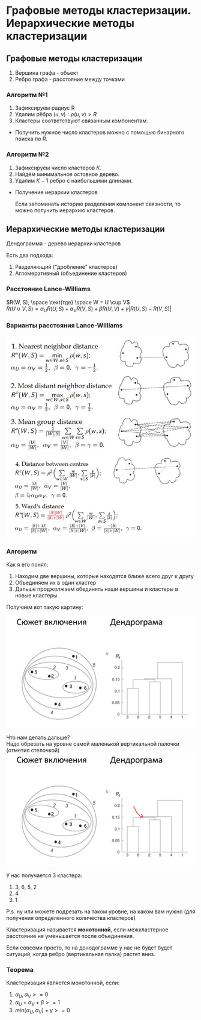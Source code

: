 # Графовые методы кластеризации. Иерархические методы кластеризации


## Графовые методы кластеризации

1) Вершина графа - объект
2) Ребро графа - расстояние между точками

### Алгоритм №1

1) Зафиксируем радиус $\text{R}$
2) Удалим рёбра $(u, v) : \rho(u, v) > R$
3) Кластеры соответствуют связанным компонентам.

  - Получить нужное число кластеров можно с помощью бинарного поиска по $R.$


### Алгоритм №2 

1) Зафиксируем число кластеров $К$.
2) Найдём минимальное остовное дерево.
3) Удалим $К - 1$ ребро с наибольшими длинами.

  - Получение иерархии кластеров 

    Если запоминать историю разделения компонент связности, то можно
    получить иерархию кластеров.



## Иерархические методы кластеризации

Дендограмма - дерево иерархии кластеров

Есть два подхода:

1) Разделяющий ("дробление" кластеров)
2) Агломеративный (объединение кластеров)

### Расстояние Lance-Williams

$R(W, S), \space \text{где} \space W = U \cup V$ \
$R(U \cup V, S) = \alpha_{U} R(U, S) + \alpha_{V} R(V, S) + \beta R(U, V) + \gamma |R(U, S) - R(V, S)|$

### Варианты расстояния Lance-Williams
![](/theory/assets/Will.png)
![](/theory/assets/Will2.png)

### Алгоритм

Как я его понял:

1) Находим две вершины, которые находятся ближе всего друг к другу
2) Объединяем их в один кластер
3) Дальше проджолжаем обединять наши вершины и кластеры в новые кластеры

Получаем вот такую картину:

![](/theory/assets/TableWill.png)

Что нам делать дальше? \
Надо обрезать на уровне самой маленькой вертикальной палочки (отметил стелочкой) \
![](/theory/assets/TableWill2.png)

У нас получается 3 кластера:
1) 3, 6, 5, 2 
2) 4
3) 1

P.s. ну или можете подрезать на таком уровне, на каком вам нужно (для получения определенного количества кластеров)

Кластеризация называется **монотонной**, если межкластерное
расстояние не уменьшается после объединения.

Если совсеми просто, то на денодограмме у нас не будет будет ситуаций, когда ребро (вертикальная палка) растет вниз.

### Теорема

Кластеризация является монотонной, если:

1) $\alpha_{U}, \alpha_{V} >= 0$
2) $\alpha_{U} + \alpha_{V} + \beta >= 1$
3) $min(\alpha_{U}, \alpha_{V})+ \gamma >= 0$